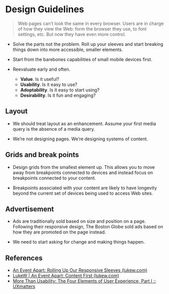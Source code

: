 Design Guidelines
=================

> Web pages can’t look the same in every browser. Users are in charge of how 
> they view the Web: form the browser they use, to font settings, etc. But now 
> they have even more control.

* Solve the parts not the problem. Roll up your sleeves and start breaking 
  things down into more accessible, smaller elements.

* Start from the barebones capabilities of small mobile devices first.

* Reevaluate early and often.

  * **Value**. Is it useful?
  * **Usability**. Is it easy to use?
  * **Adoptability**. Is it easy to start using?
  * **Desirability**. Is it fun and engaging?


Layout
------

* We should treat layout as an enhancement. Assume your first media query is 
  the absence of a media query.

* We’re not designing pages. We’re designing systems of content.


Grids and break points
----------------------

* Design grids from the smallest element up. This allows you to move away from 
  breakpoints connected to devices and instead focus on breakpoints connected 
  to your content.

* Breakpoints associated with your content are likely to have longevity beyond 
  the current set of devices being used to access Web sites.


Advertisement
-------------

* Ads are traditionally sold based on size and position on a page. Following 
  their responsive design, The Boston Globe sold ads based on how they are 
  promoted on the page instead.

* We need to start asking for change and making things happen.


References
----------

* [An Event Apart: Rolling Up Our Responsive Sleeves (lukew.com)][r1]
* [LukeW | An Event Apart: Content First (lukew.com)][r2]
* [More Than Usability: The Four Elements of User Experience, Part I :: UXmatters][r3]


[r1]: http://www.lukew.com/ff/entry.asp?1530
[r2]: http://www.lukew.com/ff/entry.asp?1525
[r3]: http://uxmatters.com/mt/archives/2012/04/more-than-usability-the-four-elements-of-user-experience-part-i.php
